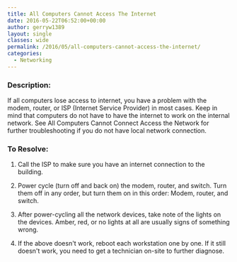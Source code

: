 ```yaml
---
title: All Computers Cannot Access The Internet
date: 2016-05-22T06:52:00+00:00
author: gerryw1389
layout: single
classes: wide
permalink: /2016/05/all-computers-cannot-access-the-internet/
categories:
  - Networking
---
```

<!--more-->

### Description:

If all computers lose access to internet, you have a problem with the modem, router, or ISP (Internet Service Provider) in most cases. Keep in mind that computers do not have to have the internet to work on the internal network. See All Computers Cannot Connect Access the Network for further troubleshooting if you do not have local network connection.

### To Resolve:

1. Call the ISP to make sure you have an internet connection to the building.

2. Power cycle (turn off and back on) the modem, router, and switch. Turn them off in any order, but turn them on in this order: Modem, router, and switch.

3. After power-cycling all the network devices, take note of the lights on the devices. Amber, red, or no lights at all are usually signs of something wrong.

4. If the above doesn't work, reboot each workstation one by one. If it still doesn't work, you need to get a technician on-site to further diagnose.
